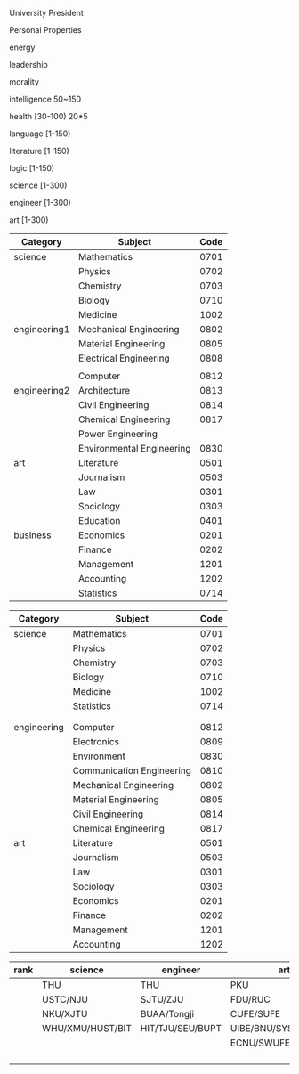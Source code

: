 University President

Personal Properties



energy

leadership



morality		

intelligence	50~150

health		[30-100)	20*5

language	[1-150)

literature	[1-150)

logic		[1-150)

science		[1-300)

engineer	[1-300)

art			[1-300)





| Category     | Subject                   | Code |
| ------------ | ------------------------- | ---- |
| science      | Mathematics               | 0701 |
|              | Physics                   | 0702 |
|              | Chemistry                 | 0703 |
|              | Biology                   | 0710 |
|              | Medicine                  | 1002 |
| engineering1 | Mechanical Engineering    | 0802 |
|              | Material Engineering      | 0805 |
|              | Electrical Engineering    | 0808 |
|              |                           |      |
|              | Computer                  | 0812 |
| engineering2 | Architecture              | 0813 |
|              | Civil  Engineering        | 0814 |
|              | Chemical  Engineering     | 0817 |
|              | Power Engineering         |      |
|              | Environmental Engineering | 0830 |
| art          | Literature                | 0501 |
|              | Journalism                | 0503 |
|              | Law                       | 0301 |
|              | Sociology                 | 0303 |
|              | Education                 | 0401 |
| business     | Economics                 | 0201 |
|              | Finance                   | 0202 |
|              | Management                | 1201 |
|              | Accounting                | 1202 |
|              | Statistics                | 0714 |



| Category    | Subject                   | Code |
| ----------- | ------------------------- | ---- |
| science     | Mathematics               | 0701 |
|             | Physics                   | 0702 |
|             | Chemistry                 | 0703 |
|             | Biology                   | 0710 |
|             | Medicine                  | 1002 |
|             | Statistics                | 0714 |
|             |                           |      |
|             |                           |      |
| engineering | Computer                  | 0812 |
|             | Electronics               | 0809 |
|             | Environment               | 0830 |
|             | Communication Engineering | 0810 |
|             | Mechanical Engineering    | 0802 |
|             | Material Engineering      | 0805 |
|             | Civil  Engineering        | 0814 |
|             | Chemical  Engineering     | 0817 |
| art         | Literature                | 0501 |
|             | Journalism                | 0503 |
|             | Law                       | 0301 |
|             | Sociology                 | 0303 |
|             | Economics                 | 0201 |
|             | Finance                   | 0202 |
|             | Management                | 1201 |
|             | Accounting                | 1202 |



| rank | science          | engineer         | art                 |
| ---- | ---------------- | ---------------- | ------------------- |
|      | THU              | THU              | PKU                 |
|      | USTC/NJU         | SJTU/ZJU         | FDU/RUC             |
|      | NKU/XJTU         | BUAA/Tongji      | CUFE/SUFE           |
|      | WHU/XMU/HUST/BIT | HIT/TJU/SEU/BUPT | UIBE/BNU/SYSU/CUPL  |
|      |                  |                  | ECNU/SWUFE/ZUEL/SCU |
|      |                  |                  |                     |
|      |                  |                  |                     |
|      |                  |                  |                     |
|      |                  |                  |                     |











